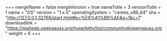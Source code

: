 +++
mergeName = false
mergeVersion = true
nameTotle = 3
versionTotle = 1
name = "DS"
version = "1.x.0"
operatingSystem = "centos_x86_64"
sha = "http://127.0.0.1:32768/start.html#p=%E9%A1%B9%AE&g=1&c=1"
downloadlink = "https://mailweb.opengauss.org/hyperkitty/list/community@opengauss.org"
weight =  6
+++